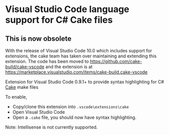 # Visual Studio Code language support for C# Cake files

## This is now obsolete

With the release of Visual Studio Code 10.0 which includes support for
extensions, the cake team has taken over maintaining and extending this
extension. The code has been moved to https://github.com/cake-build/cake-vscode
and the extension is at https://marketplace.visualstudio.com/items/cake-build.cake-vscode

Extension for Visual Studio Code 0.9.1+ to provide syntax highlighting 
for C# [Cake](http://cakebuild.net/) make files

To enable,

- Copy/clone this extension into `.vscode\extensions\cake`
- Open Visual Studio Code
- Open a `.cake` file, you should now have syntax highlighting.

Note: Intellisense is not currently supported.
